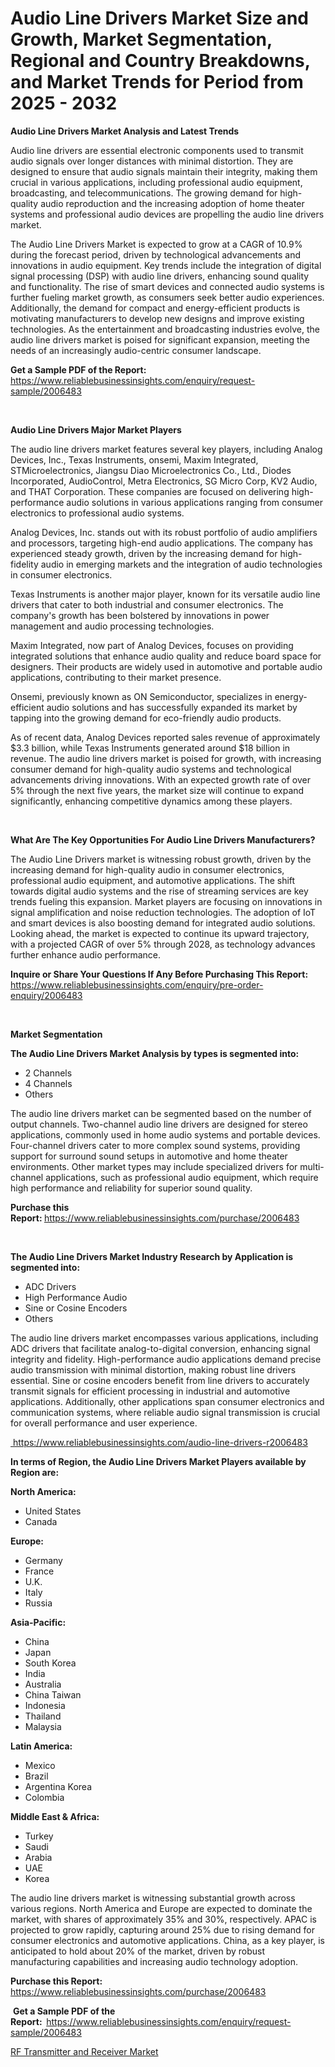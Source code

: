 <p><h1>Audio Line Drivers Market Size and Growth, Market Segmentation, Regional and Country Breakdowns, and Market Trends for Period from 2025 -  2032</h1></p><p><strong>Audio Line Drivers Market Analysis and Latest Trends</strong></p>
<p><p>Audio line drivers are essential electronic components used to transmit audio signals over longer distances with minimal distortion. They are designed to ensure that audio signals maintain their integrity, making them crucial in various applications, including professional audio equipment, broadcasting, and telecommunications. The growing demand for high-quality audio reproduction and the increasing adoption of home theater systems and professional audio devices are propelling the audio line drivers market.</p><p>The Audio Line Drivers Market is expected to grow at a CAGR of 10.9% during the forecast period, driven by technological advancements and innovations in audio equipment. Key trends include the integration of digital signal processing (DSP) with audio line drivers, enhancing sound quality and functionality. The rise of smart devices and connected audio systems is further fueling market growth, as consumers seek better audio experiences. Additionally, the demand for compact and energy-efficient products is motivating manufacturers to develop new designs and improve existing technologies. As the entertainment and broadcasting industries evolve, the audio line drivers market is poised for significant expansion, meeting the needs of an increasingly audio-centric consumer landscape.</p></p>
<p><strong>Get a Sample PDF of the Report:&nbsp;</strong> <a href="https://www.reliablebusinessinsights.com/enquiry/request-sample/2006483?utm_campaign=3116&utm_medium=2&utm_source=Github&utm_content=ia&utm_term=06042025&utm_id=audio-line-drivers">https://www.reliablebusinessinsights.com/enquiry/request-sample/2006483</a></p>
<p>&nbsp;</p>
<p><strong>Audio Line Drivers Major Market Players</strong></p>
<p><p>The audio line drivers market features several key players, including Analog Devices, Inc., Texas Instruments, onsemi, Maxim Integrated, STMicroelectronics, Jiangsu Diao Microelectronics Co., Ltd., Diodes Incorporated, AudioControl, Metra Electronics, SG Micro Corp, KV2 Audio, and THAT Corporation. These companies are focused on delivering high-performance audio solutions in various applications ranging from consumer electronics to professional audio systems.</p><p>Analog Devices, Inc. stands out with its robust portfolio of audio amplifiers and processors, targeting high-end audio applications. The company has experienced steady growth, driven by the increasing demand for high-fidelity audio in emerging markets and the integration of audio technologies in consumer electronics.</p><p>Texas Instruments is another major player, known for its versatile audio line drivers that cater to both industrial and consumer electronics. The company's growth has been bolstered by innovations in power management and audio processing technologies.</p><p>Maxim Integrated, now part of Analog Devices, focuses on providing integrated solutions that enhance audio quality and reduce board space for designers. Their products are widely used in automotive and portable audio applications, contributing to their market presence.</p><p>Onsemi, previously known as ON Semiconductor, specializes in energy-efficient audio solutions and has successfully expanded its market by tapping into the growing demand for eco-friendly audio products.</p><p>As of recent data, Analog Devices reported sales revenue of approximately $3.3 billion, while Texas Instruments generated around $18 billion in revenue. The audio line drivers market is poised for growth, with increasing consumer demand for high-quality audio systems and technological advancements driving innovations. With an expected growth rate of over 5% through the next five years, the market size will continue to expand significantly, enhancing competitive dynamics among these players.</p></p>
<p>&nbsp;</p>
<p><strong>What Are The Key Opportunities For Audio Line Drivers Manufacturers?</strong></p>
<p><p>The Audio Line Drivers market is witnessing robust growth, driven by the increasing demand for high-quality audio in consumer electronics, professional audio equipment, and automotive applications. The shift towards digital audio systems and the rise of streaming services are key trends fueling this expansion. Market players are focusing on innovations in signal amplification and noise reduction technologies. The adoption of IoT and smart devices is also boosting demand for integrated audio solutions. Looking ahead, the market is expected to continue its upward trajectory, with a projected CAGR of over 5% through 2028, as technology advances further enhance audio performance.</p></p>
<p><strong>Inquire or Share Your Questions If Any Before Purchasing This Report:</strong> <a href="https://www.reliablebusinessinsights.com/enquiry/pre-order-enquiry/2006483?utm_campaign=3116&utm_medium=2&utm_source=Github&utm_content=ia&utm_term=06042025&utm_id=audio-line-drivers">https://www.reliablebusinessinsights.com/enquiry/pre-order-enquiry/2006483</a></p>
<p>&nbsp;</p>
<p><strong>Market Segmentation</strong></p>
<p><strong>The Audio Line Drivers Market Analysis by types is segmented into:</strong></p>
<p><ul><li>2 Channels</li><li>4 Channels</li><li>Others</li></ul></p>
<p><p>The audio line drivers market can be segmented based on the number of output channels. Two-channel audio line drivers are designed for stereo applications, commonly used in home audio systems and portable devices. Four-channel drivers cater to more complex sound systems, providing support for surround sound setups in automotive and home theater environments. Other market types may include specialized drivers for multi-channel applications, such as professional audio equipment, which require high performance and reliability for superior sound quality.</p></p>
<p><strong>Purchase this Report:&nbsp;</strong><a href="https://www.reliablebusinessinsights.com/purchase/2006483?utm_campaign=3116&utm_medium=2&utm_source=Github&utm_content=ia&utm_term=06042025&utm_id=audio-line-drivers">https://www.reliablebusinessinsights.com/purchase/2006483</a></p>
<p>&nbsp;</p>
<p><strong>The Audio Line Drivers Market Industry Research by Application is segmented into:</strong></p>
<p><ul><li>ADC Drivers</li><li>High Performance Audio</li><li>Sine or Cosine Encoders</li><li>Others</li></ul></p>
<p><p>The audio line drivers market encompasses various applications, including ADC drivers that facilitate analog-to-digital conversion, enhancing signal integrity and fidelity. High-performance audio applications demand precise audio transmission with minimal distortion, making robust line drivers essential. Sine or cosine encoders benefit from line drivers to accurately transmit signals for efficient processing in industrial and automotive applications. Additionally, other applications span consumer electronics and communication systems, where reliable audio signal transmission is crucial for overall performance and user experience.</p></p>
<p><a href="https://www.reliablebusinessinsights.com/audio-line-drivers-r2006483?utm_campaign=3116&utm_medium=2&utm_source=Github&utm_content=ia&utm_term=06042025&utm_id=audio-line-drivers">&nbsp;https://www.reliablebusinessinsights.com/audio-line-drivers-r2006483</a></p>
<p><strong>In terms of Region, the Audio Line Drivers Market Players available by Region are:</strong></p>
<p>
    <p> <strong> North America: </strong>
        <ul>
            <li>United States</li>
            <li>Canada</li>
        </ul>
        </p> 
    <p> <strong> Europe: </strong>
        <ul>
            <li>Germany</li>
            <li>France</li>
            <li>U.K.</li>
            <li>Italy</li>
            <li>Russia</li>
        </ul>
        </p> 
    <p> <strong> Asia-Pacific: </strong>
        <ul>
            <li>China</li>
            <li>Japan</li>
            <li>South Korea</li>
            <li>India</li>
            <li>Australia</li>
            <li>China Taiwan</li>
            <li>Indonesia</li>
            <li>Thailand</li>
            <li>Malaysia</li>
        </ul>
        </p> 
    <p> <strong> Latin America: </strong>
        <ul>
            <li>Mexico</li>
            <li>Brazil</li>
            <li>Argentina Korea</li>
            <li>Colombia</li>
        </ul>
        </p> 
    <p> <strong> Middle East & Africa: </strong>
        <ul>
            <li>Turkey</li>
            <li>Saudi</li>
            <li>Arabia</li>
            <li>UAE</li>
            <li>Korea</li>
        </ul>
    </p>
    </p>
<p><p>The audio line drivers market is witnessing substantial growth across various regions. North America and Europe are expected to dominate the market, with shares of approximately 35% and 30%, respectively. APAC is projected to grow rapidly, capturing around 25% due to rising demand for consumer electronics and automotive applications. China, as a key player, is anticipated to hold about 20% of the market, driven by robust manufacturing capabilities and increasing audio technology adoption.</p></p>
<p><strong>Purchase this Report: </strong><a href="https://www.reliablebusinessinsights.com/purchase/2006483?utm_campaign=3116&utm_medium=2&utm_source=Github&utm_content=ia&utm_term=06042025&utm_id=audio-line-drivers">https://www.reliablebusinessinsights.com/purchase/2006483</a></p>
<p>&nbsp;<strong>Get a Sample PDF of the Report:&nbsp;&nbsp;</strong><a href="https://www.reliablebusinessinsights.com/enquiry/request-sample/2006483?utm_campaign=3116&utm_medium=2&utm_source=Github&utm_content=ia&utm_term=06042025&utm_id=audio-line-drivers">https://www.reliablebusinessinsights.com/enquiry/request-sample/2006483</a></p>
<p><strong></strong></p>
<p><p><a href="https://github.com/ivvrgibi/Market-Research-Report-List-1/blob/main/rf-transmitter-and-receiver-market.md?utm_campaign=3116&utm_medium=2&utm_source=Github&utm_content=ia&utm_term=06042025&utm_id=audio-line-drivers">RF Transmitter and Receiver Market</a></p></p>